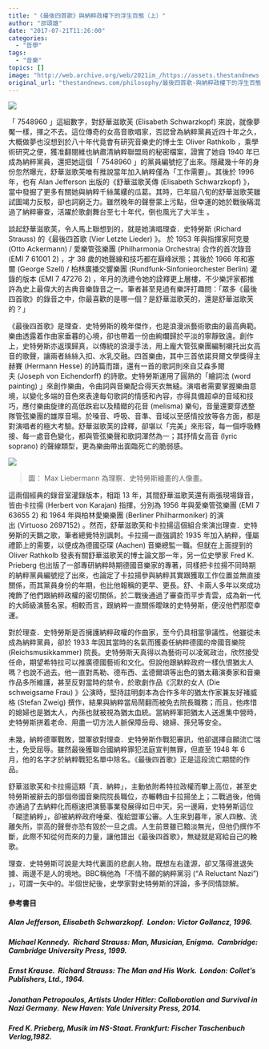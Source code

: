 ```yaml
---
title: "《最後四首歌》與納粹政權下的浮生百態（上）"
author: "邵頌雄"
date: "2017-07-21T11:26:00"
categories:
  - "哲學"
tags:
  - "音樂"
topics: []
image: "http://web.archive.org/web/2021im_/https://assets.thestandnews.com/media/photos/DDD_uUA3D.png"
original_url: "thestandnews.com/philosophy/最後四首歌-與納粹政權下的浮生百態-上"
---
```

![](http://web.archive.org/web/2021im_/https://assets.thestandnews.com/media/photos/DDD_uUA3D.png)

「 7548960 」這組數字，對舒華滋歌芙 (Elisabeth Schwarzkopf) 來說，就像夢魘一樣，揮之不去。這位傳奇的女高音歌唱家，否認曾為納粹黨員近四十年之久，大概做夢也沒想到於八十年代竟會有研究音樂史的博士生 Oliver Rathkolb ，乘學術研究之便，獲准翻閱維也納肅清納粹聯盟局的秘密檔案，證實了她自 1940 年已成為納粹黨員，還把她這個「 7548960 」的黨員編號挖了出來。隱藏幾十年的身份忽然曝光，舒華滋歌芙唯有推說當年加入納粹僅為「工作需要」。其後於 1996 年，也有 Alan Jefferson 出版的《舒華滋歌芙傳 (Elisabeth Schwarzkopf) 》，當中發掘了更多有關她與納粹千絲萬縷的瓜葛。其時，已年屆八旬的舒華滋歌芙雖試圖竭力反駁，卻也詞窮乏力。雖然晚年的聲譽蒙上污點，但幸運的她於戰後瞞混過了納粹審查，活躍於歌劇舞台至七十年代，倒也風光了大半生 。

談起舒華滋歌芙，令人馬上聯想到的，就是她演唱理查．史特勞斯 (Richard Strauss) 的《最後四首歌 (Vier Letzte Lieder) 》。 於 1953 年與指揮家阿克曼 (Otto Ackermann) / 愛樂管弦樂團 (Philharmonia Orchestra) 合作的首次錄音 (EMI 7 61001 2) ，才 38 歲的她聲線和技巧都在巔峰狀態；其後於 1966 年和塞爾 (George Szell) / 柏林廣播交響樂團 (Rundfunk-Sinfonieorchester Berlin) 灌錄的版本 (EMI 7 47276 2) ，年月的洗禮令她的詮釋更上層樓，不少樂評家都推許為史上最偉大的古典音樂錄音之一。筆者甚至見過有樂評打趣問：「眾多《最後四首歌》的錄音之中，你最喜歡的是哪一個？是舒華滋歌芙的，還是舒華滋歌芙的？」

《最後四首歌》是理查．史特勞斯的晚年傑作，也是浪漫派藝術歌曲的最高典範。樂曲透露着作曲家垂暮的心境，卻也帶着一份由絢爛歸於平淡的寧靜致遠。創作上，史特勞斯亦返璞歸真，以傳統的浪漫手法，用上龐大管弦樂團編制襯托出女高音的歌聲，讓兩者絲絲入扣、水乳交融。四首樂曲，其中三首依諾貝爾文學獎得主赫賽 (Hermann Hesse) 的詩篇而譜，還有一首的歌詞則來自艾森多爾夫 (Joseph von Eichendorff) 的詩歌。史特勞斯運用了圓熟的「繪詞法 (word painting) 」來創作樂曲，令曲詞與音樂配合得天衣無縫。演唱者需要掌握樂曲意境，以變化多端的音色來表達每句歌詞的情感和內容，亦得具備超卓的音域和技巧，應付樂曲旋律的高低跌宕以及精緻的花音 (melisma) 樂句，音量還要穿透整隊管弦樂團的雄厚音場。於嗓音、呼吸、音準、音域以至感情投放等各方面，都是對演唱者的極大考驗。舒華滋歌芙的詮釋，卻堪以「完美」來形容，每一個呼吸轉接、每一處音色變化，都與管弦樂聲和歌詞渾然為一；其抒情女高音 (lyric soprano) 的聲線類型，更為樂曲帶出面臨死亡的脆弱感。

![](http://web.archive.org/web/2021im_/https://assets.thestandnews.com/media/photos/image1_IGuZV.jpg)
> 圖： Max Liebermann 為理察．史特勞斯繪畫的人像畫。

這兩個經典的錄音室灌錄版本，相距 13 年，其間舒華滋歌芙還有兩張現場錄音，皆由卡拉揚 (Herbert von Karajan) 指揮，分別為 1956 年與愛樂管弦樂團 (EMI 7 63655 2) 和 1964 年與柏林愛樂樂團 (Berliner Philharmoniker) 的演出 (Virtuoso 2697152) 。然而，舒華滋歌芙和卡拉揚這個組合來演出理查．史特勞斯的天鵝之歌，筆者總覺特別諷刺。卡拉揚一直強調於 1935 年加入納粹，僅屬禮節上的需要，以便成為德國亞琛 (Aachen) 音樂總監一職。但就在上面提到的 Oliver Rathkolb 發表有關舒華滋歌芙的博士論文那一年，另一位史學家 Fred K. Prieberg 也出版了一部專研納粹時期德國音樂家的專著，同樣把卡拉揚不同時期的納粹黨員編號挖了出來，也論定了卡拉揚參與納粹其實跟獲取工作位置並無直接關係，而其黨員身份的年期，也比他報稱的更早、更長。舒、卡兩人多年以來成功掩飾了他們跟納粹政權的密切關係，於二戰後通過了審查而平步青雲，成為新一代的大師級演藝名家。相較而言，跟納粹一直關係曖昧的史特勞斯，便沒他們那麼幸運。

對於理查．史特勞斯是否擁護納粹政權的作曲家，至今仍具相當爭議性。他雖從未成為納粹黨員，卻於 1933 年因其當時的名氣而獲委任納粹德國的帝國音樂院 (Reichsmusikkammer) 院長。史特勞斯天真得以為藝術可以凌駕政治，欣然接受任命，期望希特拉可以推廣德國藝術和文化。但說他跟納粹政府一樣仇恨猶太人嗎？也說不過去。他一直對馬勒、德布西、孟德爾頌等出色的猶太藉演奏家和音樂作品多所維護，甚至反對當時的禁令，於歌劇作品《沉默的女人 (Die schweigsame Frau) 》公演時，堅持註明劇本為合作多年的猶太作家兼友好褚威格 (Stefan Zweig) 撰作，結果與納粹當局鬧翻而被免去院長職務；而且，他疼惜的媳婦也是猶太人，內孫也就被視為猶太血統。當納粹軍把猶太人送進集中營時，史特勞斯拼着老命、用盡一切方法人脈保障岳母、媳婦、孫兒等安全。

未幾，納粹德軍戰敗，盟軍欲對理查．史特勞斯作戰犯審訊，他卻選擇自願流亡瑞士，免受屈辱。雖然最後獲聯合國納粹罪犯法庭宣判無罪，但直至 1948 年 6 月，他的名字才於納粹戰犯名單中除名。《最後四首歌》正是這段流亡期間的作品。

舒華滋歌芙和卡拉揚這類「真．納粹」，主動依附希特拉政權而攀上高位，甚至史特勞斯被辭去的那個帝國音樂院院長職位，亦輾轉由卡拉揚坐上；二戰過後，他倆亦通過了去納粹化而極速把演藝事業發展得如日中天。另一邊廂，史特勞斯這位「糊塗納粹」，卻被納粹政府唾棄、復給盟軍公審。人生來到暮年，家人四散、流離失所，崇高的聲譽亦恐有毀於一旦之虞。人生前景雖已黯淡無光，但他仍撰作不斷，此際不知從何而來的力量，讓他譜出《最後四首歌》，無疑就是寫給自己的輓歌。

理查．史特勞斯可說是大時代裏面的悲劇人物。既想左右逢源，卻又落得進退失據、兩邊不是人的境地。BBC稱他為「不情不願的納粹黨羽 (“A Reluctant Nazi”) 」，可謂一矢中的。半個世紀後，史學家對史特勞斯的評論，多予同情諒解。

#### **參考書目**

##### Alan Jefferson, Elisabeth Schwarzkopf.  London: Victor Gollancz, 1996.

##### Michael Kennedy.  Richard Strauss: Man, Musician, Enigma.  Cambridge: Cambridge University Press, 1999.

##### Ernst Krause.  Richard Strauss: The Man and His Work.  London: Collet’s Publishers, Ltd., 1964.

##### Jonathan Petropoulos, Artists Under Hitler: Collaboration and Survival in Nazi Germany.  New Haven: Yale University Press, 2014.

##### Fred K. Prieberg, Musik im NS-Staat. Frankfurt: Fischer Taschenbuch Verlag,1982.